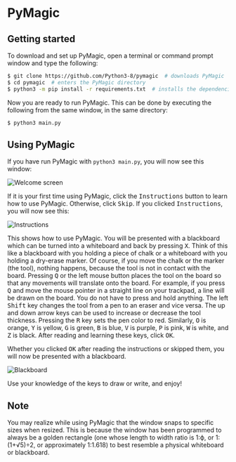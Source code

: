 # PyMagic

## Getting started

To download and set up PyMagic, open a terminal or command prompt window and type the following:

```sh
$ git clone https://github.com/Python3-8/pymagic  # downloads PyMagic
$ cd pymagic  # enters the PyMagic directory
$ python3 -m pip install -r requirements.txt  # installs the dependencies that PyMagic requires
```

Now you are ready to run PyMagic. This can be done by executing the following from the same window, in the same directory:

```sh
$ python3 main.py
```

## Using PyMagic

If you have run PyMagic with `python3 main.py`, you will now see this window:

![Welcome screen](https://user-images.githubusercontent.com/66139317/207399196-125a62c3-e00e-400f-a9ac-121a17e96c43.png)

If it is your first time using PyMagic, click the <kbd>Instructions</kbd> button to learn how to use PyMagic. Otherwise, click <kbd>Skip</kbd>. If you clicked
<kbd>Instructions</kbd>, you will now see this:

![Instructions](https://user-images.githubusercontent.com/66139317/207399497-88f58f93-6a29-46e2-a533-4bc4f970fbf0.png)

This shows how to use PyMagic. You will be presented with a blackboard which can be turned into a whiteboard and back by pressing <kbd>X</kbd>.
Think of this like a blackboard with you holding a piece of chalk or a whiteboard with you holding a dry-erase marker. Of course, if you move the
chalk or the marker (the tool), nothing happens, because the tool is not in contact with the board. Pressing <kbd>Q</kbd> or the left mouse button
places the tool on the board so that any movements will translate onto the board. For example, if you press <kbd>Q</kbd> and move the mouse pointer
in a straight line on your trackpad, a line will be drawn on the board. You do not have to press and hold anything. The left <kbd>Shift</kbd> key
changes the tool from a pen to an eraser and vice versa. The up and down arrow keys can be used to increase or decrease the tool thickness. Pressing
the <kbd>R</kbd> key sets the pen color to red. Similarly, <kbd>O</kbd> is orange, <kbd>Y</kbd> is yellow, <kbd>G</kbd> is green, <kbd>B</kbd> is blue,
<kbd>V</kbd> is purple, <kbd>P</kbd> is pink, <kbd>W</kbd> is white, and <kbd>Z</kbd> is black. After reading and learning these keys, click
<kbd>OK</kbd>.

Whether you clicked <kbd>OK</kbd> after reading the instructions or skipped them, you will now be presented with a blackboard.

![Blackboard](https://user-images.githubusercontent.com/66139317/207402368-02ab4d62-a0f7-47b6-80a7-c5010f142457.png)

Use your knowledge of the keys to draw or write, and enjoy!

## Note

You may realize while using PyMagic that the window snaps to specific sizes when resized. This is because the window has been programmed to always
be a golden rectangle (one whose length to width ratio is 1:ϕ, or 1:(1+√5)÷2, or approximately 1:1.618) to best resemble a physical whiteboard or blackboard.
